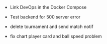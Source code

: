 - Link DevOps in the Docker Compose
- Test backend for 500 server error

- delete tournament and send match notif
- fix chart player card and ball speed problem
